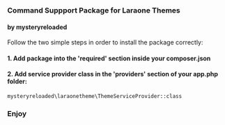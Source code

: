 ### Command Suppport Package for Laraone Themes
#### by mysteryreloaded

Follow the two simple steps in order to install the package correctly:

#### 1. Add package into the 'required' section inside your composer.json
#### 2. Add service provider class in the 'providers' section of your app.php folder:
    mysteryreloaded\laraonetheme\ThemeServiceProvider::class

### Enjoy
